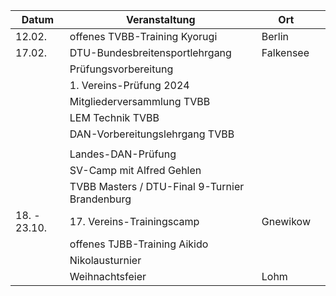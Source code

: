 | Datum        | Veranstaltung                                                                  | Ort            |     |
| ------------ | ------------------------------------------------------------------------------ | -------------- | --- |
| 12.02.       | offenes TVBB-Training Kyorugi                                                  | Berlin         |     |
| 17.02.       | DTU-Bundesbreitensportlehrgang                                                 | Falkensee      |     |
|        | Prüfungsvorbereitung                                                           |    |     |
|        | 1. Vereins-Prüfung 2024                                                        |   |     |
|        | Mitgliederversammlung TVBB                                                     |       |     |
|        | LEM Technik TVBB                                                               |        |     |
|        | DAN-Vorbereitungslehrgang TVBB                                                 |          |     |
|        |                                                                |       |     |
|        | Landes-DAN-Pr&uuml;fung                                                        |  |     |
|  | SV-Camp mit Alfred Gehlen                                                      |       |     |
|        | TVBB Masters / DTU-Final 9-Turnier Brandenburg                                 |       |     |
| 18. - 23.10. | 17. Vereins-Trainingscamp                                                      | Gnewikow       |     |
|        | offenes TJBB-Training Aikido                                                   |       |     |
|        | Nikolausturnier                                                                |      |     |
|        | Weihnachtsfeier                                                                | Lohm           |     |
